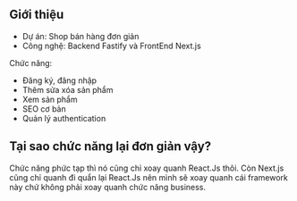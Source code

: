 ## Giới thiệu

- Dự án: Shop bán hàng đơn giản
- Công nghệ: Backend Fastify và FrontEnd Next.js

Chức năng:

- Đăng ký, đăng nhập
- Thêm sửa xóa sản phẩm
- Xem sản phẩm
- SEO cơ bản
- Quản lý authentication

## Tại sao chức năng lại đơn giản vậy?

Chức năng phức tạp thì nó cũng chỉ xoay quanh React.Js thôi. Còn Next.js cũng chỉ quanh đi quẩn lại React.Js nên mình sẽ xoay quanh cái framework này chứ không phải xoay quanh chức năng business.
